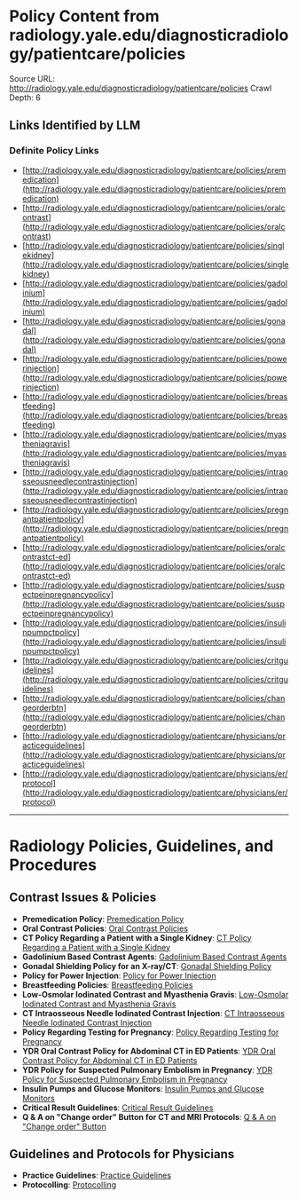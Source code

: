 # Policy Content from radiology.yale.edu/diagnosticradiology/patientcare/policies

Source URL: http://radiology.yale.edu/diagnosticradiology/patientcare/policies
Crawl Depth: 6

## Links Identified by LLM

### Definite Policy Links

- [http://radiology.yale.edu/diagnosticradiology/patientcare/policies/premedication](http://radiology.yale.edu/diagnosticradiology/patientcare/policies/premedication)
- [http://radiology.yale.edu/diagnosticradiology/patientcare/policies/oralcontrast](http://radiology.yale.edu/diagnosticradiology/patientcare/policies/oralcontrast)
- [http://radiology.yale.edu/diagnosticradiology/patientcare/policies/singlekidney](http://radiology.yale.edu/diagnosticradiology/patientcare/policies/singlekidney)
- [http://radiology.yale.edu/diagnosticradiology/patientcare/policies/gadolinium](http://radiology.yale.edu/diagnosticradiology/patientcare/policies/gadolinium)
- [http://radiology.yale.edu/diagnosticradiology/patientcare/policies/gonadal](http://radiology.yale.edu/diagnosticradiology/patientcare/policies/gonadal)
- [http://radiology.yale.edu/diagnosticradiology/patientcare/policies/powerinjection](http://radiology.yale.edu/diagnosticradiology/patientcare/policies/powerinjection)
- [http://radiology.yale.edu/diagnosticradiology/patientcare/policies/breastfeeding](http://radiology.yale.edu/diagnosticradiology/patientcare/policies/breastfeeding)
- [http://radiology.yale.edu/diagnosticradiology/patientcare/policies/myastheniagravis](http://radiology.yale.edu/diagnosticradiology/patientcare/policies/myastheniagravis)
- [http://radiology.yale.edu/diagnosticradiology/patientcare/policies/intraosseousneedlecontrastinjection](http://radiology.yale.edu/diagnosticradiology/patientcare/policies/intraosseousneedlecontrastinjection)
- [http://radiology.yale.edu/diagnosticradiology/patientcare/policies/pregnantpatientpolicy](http://radiology.yale.edu/diagnosticradiology/patientcare/policies/pregnantpatientpolicy)
- [http://radiology.yale.edu/diagnosticradiology/patientcare/policies/oralcontrastct-ed](http://radiology.yale.edu/diagnosticradiology/patientcare/policies/oralcontrastct-ed)
- [http://radiology.yale.edu/diagnosticradiology/patientcare/policies/suspectpeinpregnancypolicy](http://radiology.yale.edu/diagnosticradiology/patientcare/policies/suspectpeinpregnancypolicy)
- [http://radiology.yale.edu/diagnosticradiology/patientcare/policies/insulinpumpctpolicy](http://radiology.yale.edu/diagnosticradiology/patientcare/policies/insulinpumpctpolicy)
- [http://radiology.yale.edu/diagnosticradiology/patientcare/policies/critguidelines](http://radiology.yale.edu/diagnosticradiology/patientcare/policies/critguidelines)
- [http://radiology.yale.edu/diagnosticradiology/patientcare/policies/changeorderbtn](http://radiology.yale.edu/diagnosticradiology/patientcare/policies/changeorderbtn)
- [http://radiology.yale.edu/diagnosticradiology/patientcare/physicians/practiceguidelines](http://radiology.yale.edu/diagnosticradiology/patientcare/physicians/practiceguidelines)
- [http://radiology.yale.edu/diagnosticradiology/patientcare/physicians/er/protocol](http://radiology.yale.edu/diagnosticradiology/patientcare/physicians/er/protocol)

---

# Radiology Policies, Guidelines, and Procedures

## Contrast Issues & Policies

- **Premedication Policy**: [Premedication Policy](/diagnosticradiology/patientcare/policies/premedication)
- **Oral Contrast Policies**: [Oral Contrast Policies](/diagnosticradiology/patientcare/policies/oralcontrast)
- **CT Policy Regarding a Patient with a Single Kidney**: [CT Policy Regarding a Patient with a Single Kidney](/diagnosticradiology/patientcare/policies/singlekidney)
- **Gadolinium Based Contrast Agents**: [Gadolinium Based Contrast Agents](/diagnosticradiology/patientcare/policies/gadolinium)
- **Gonadal Shielding Policy for an X-ray/CT**: [Gonadal Shielding Policy](/diagnosticradiology/patientcare/policies/gonadal)
- **Policy for Power Injection**: [Policy for Power Injection](/diagnosticradiology/patientcare/policies/powerinjection)
- **Breastfeeding Policies**: [Breastfeeding Policies](/diagnosticradiology/patientcare/policies/breastfeeding)
- **Low-Osmolar Iodinated Contrast and Myasthenia Gravis**: [Low-Osmolar Iodinated Contrast and Myasthenia Gravis](/diagnosticradiology/patientcare/policies/myastheniagravis)
- **CT Intraosseous Needle Iodinated Contrast Injection**: [CT Intraosseous Needle Iodinated Contrast Injection](/diagnosticradiology/patientcare/policies/intraosseousneedlecontrastinjection)
- **Policy Regarding Testing for Pregnancy**: [Policy Regarding Testing for Pregnancy](/diagnosticradiology/patientcare/policies/pregnantpatientpolicy)
- **YDR Oral Contrast Policy for Abdominal CT in ED Patients**: [YDR Oral Contrast Policy for Abdominal CT in ED Patients](/diagnosticradiology/patientcare/policies/oralcontrastct-ed)
- **YDR Policy for Suspected Pulmonary Embolism in Pregnancy**: [YDR Policy for Suspected Pulmonary Embolism in Pregnancy](/diagnosticradiology/patientcare/policies/suspectpeinpregnancypolicy)
- **Insulin Pumps and Glucose Monitors**: [Insulin Pumps and Glucose Monitors](/diagnosticradiology/patientcare/policies/insulinpumpctpolicy)
- **Critical Result Guidelines**: [Critical Result Guidelines](/diagnosticradiology/patientcare/policies/critguidelines)
- **Q & A on "Change order" Button for CT and MRI Protocols**: [Q & A on "Change order" Button](/diagnosticradiology/patientcare/policies/changeorderbtn)

## Guidelines and Protocols for Physicians

- **Practice Guidelines**: [Practice Guidelines](/diagnosticradiology/patientcare/physicians/practiceguidelines)
- **Protocolling**: [Protocolling](/diagnosticradiology/patientcare/physicians/er/protocol)